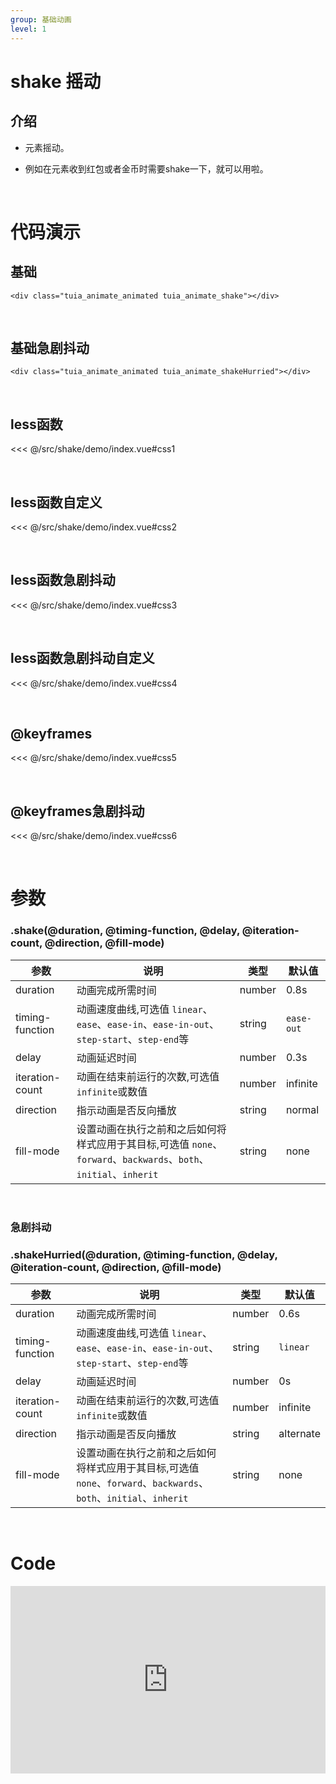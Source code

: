 ```yaml
---
group: 基础动画
level: 1
---
```


# shake 摇动

## 介绍
* 元素摇动。

* 例如在元素收到红包或者金币时需要shake一下，就可以用啦。

<br />

# 代码演示

## 基础
```
<div class="tuia_animate_animated tuia_animate_shake"></div>
```
<br />

## 基础急剧抖动
```
<div class="tuia_animate_animated tuia_animate_shakeHurried"></div>
```
<br />

## less函数

<<< @/src/shake/demo/index.vue#css1

<br />

## less函数自定义

<<< @/src/shake/demo/index.vue#css2

<br />

## less函数急剧抖动

<<< @/src/shake/demo/index.vue#css3

<br />

## less函数急剧抖动自定义
<<< @/src/shake/demo/index.vue#css4

<br />

## @keyframes
<<< @/src/shake/demo/index.vue#css5

<br />

## @keyframes急剧抖动
<<< @/src/shake/demo/index.vue#css6

<br />


# 参数
### .shake(@duration, @timing-function, @delay, @iteration-count, @direction, @fill-mode)

| 参数       | 说明                          | 类型               | 默认值     |
| ---------- | ----------------------------- | ------------------ | ---------- |
| duration       | 动画完成所需时间                 | number           | 0.8s  |
| timing-function       | 动画速度曲线,可选值 `linear`、`ease`、`ease-in`、`ease-in-out`、`step-start`、`step-end`等 | string | `ease-out`     |
| delay     | 动画延迟时间  | number | 0.3s |
| iteration-count | 动画在结束前运行的次数,可选值 `infinite`或数值     | number | infinite |
| direction | 指示动画是否反向播放  | string | normal |
| fill-mode | 设置动画在执行之前和之后如何将样式应用于其目标,可选值 `none`、`forward`、`backwards`、`both`、`initial`、`inherit` | string | none |

<br />

### 急剧抖动
### .shakeHurried(@duration, @timing-function, @delay, @iteration-count, @direction, @fill-mode)
| 参数       | 说明                          | 类型               | 默认值     |
| ---------- | ----------------------------- | ------------------ | ---------- |
| duration       | 动画完成所需时间                 | number           | 0.6s  |
| timing-function       | 动画速度曲线,可选值 `linear`、`ease`、`ease-in`、`ease-in-out`、`step-start`、`step-end`等 | string | `linear`     |
| delay     | 动画延迟时间  | number | 0s |
| iteration-count | 动画在结束前运行的次数,可选值 `infinite`或数值     | number | infinite |
| direction | 指示动画是否反向播放  | string | alternate |
| fill-mode | 设置动画在执行之前和之后如何将样式应用于其目标,可选值 `none`、`forward`、`backwards`、`both`、`initial`、`inherit` | string | none |
<br />

# Code

<iframe allowfullscreen="true" allowpaymentrequest="true" allowtransparency="true" frameborder="0" height="300" width="100%" scrolling="no" style="width: 100%; overflow:hidden; display:block;" loading="lazy" src="https://codepen.io/xieshiyi/embed/jOwWNKZ?height=265&theme-id=dark&default-tab=css%2Cresult&user=eltonmesquita&slug-hash=oNjGGbw&pen-title=Prefers-reduce-motion%20media%20query&name=cp_embed_1"></iframe>